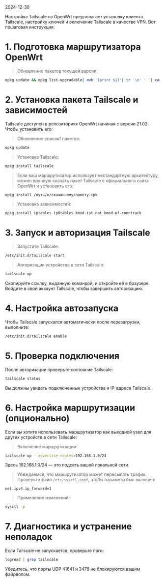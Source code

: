 2024-12-30

Настройка Tailscale на OpenWrt предполагает установку клиента Tailscale, настройку ключей и включение Tailscale в качестве VPN. Вот пошаговая инструкция:

# 1. Подготовка маршрутизатора OpenWrt

>Обновление пакетов текущей версии:
```bash
opkg update && opkg list-upgradable| awk '{print $1}'| tr '\n' ' '| xargs -r opkg upgrade
```

# 2. Установка пакета Tailscale и зависимостей

Tailscale доступен в репозиториях OpenWrt начиная с версии 21.02. Чтобы установить его:

>Обновление списокf пакетов:
```bash
opkg update
```

>Установка Tailscale:
```bash
opkg install tailscale
```

>Если ваш маршрутизатор использует нестандартную архитектуру, можно вручную скачать пакет Tailscale с официального сайта OpenWrt и установить его:
```bash
opkg install /путь/к/скачанному/пакету.ipk
```

>Установка зависимостей:
```bash
opkg install iptables ip6tables kmod-ipt-nat kmod-nf-conntrack
```

# 3. Запуск и авторизация Tailscale

>Запустите Tailscale:
```bash
/etc/init.d/tailscale start
```

>Авторизация устройства в сети Tailscale:
```bash
tailscale up
```

Скопируйте ссылку, выданную командой, и откройте её в браузере. Войдите в свой аккаунт Tailscale, чтобы завершить авторизацию.

# 4. Настройка автозапуска

Чтобы Tailscale запускался автоматически после перезагрузки, выполните:

```bash
/etc/init.d/tailscale enable
```

# 5. Проверка подключения

После авторизации проверьте состояние Tailscale:

```bash
tailscale status
```

Вы должны увидеть подключенные устройства и IP-адреса Tailscale.
# 6. Настройка маршрутизации (опционально)

Если вы хотите использовать маршрутизатор как выходной узел для других устройств в сети Tailscale:

>Включение маршрутизации:
```bash
tailscale up --advertise-routes=192.168.1.0/24
```

Здесь 192.168.1.0/24 — это подсеть вашей локальной сети.

>Убеждаемся, что маршрутизатор может пересылать трафик. Проверьте файл `/etc/sysctl.conf`, чтобы параметр был включен:
```
net.ipv4.ip_forward=1
```

>Применение изменений:
```bash
sysctl -p
```

# 7. Диагностика и устранение неполадок

Если Tailscale не запускается, проверьте логи:

```bash
logread | grep tailscale
```

Убедитесь, что порты UDP 41641 и 3478 не блокируются вашим файрволом.


